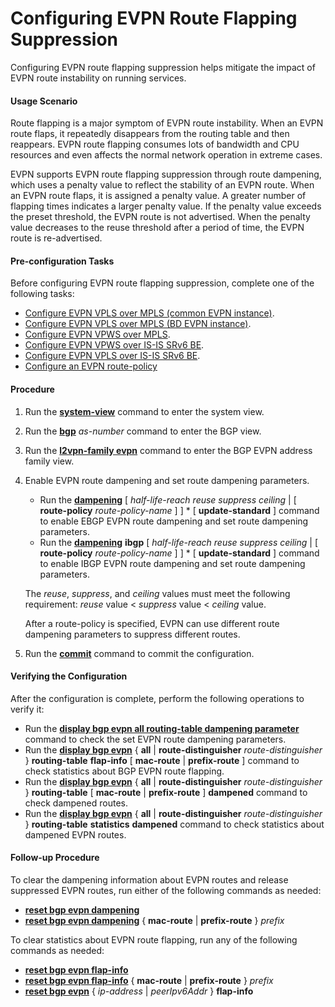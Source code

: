 Configuring EVPN Route Flapping Suppression
===========================================

Configuring EVPN route flapping suppression helps mitigate the impact of EVPN route instability on running services.

#### Usage Scenario

Route flapping is a major symptom of EVPN route instability. When an EVPN route flaps, it repeatedly disappears from the routing table and then reappears. EVPN route flapping consumes lots of bandwidth and CPU resources and even affects the normal network operation in extreme cases.

EVPN supports EVPN route flapping suppression through route dampening, which uses a penalty value to reflect the stability of an EVPN route. When an EVPN route flaps, it is assigned a penalty value. A greater number of flapping times indicates a larger penalty value. If the penalty value exceeds the preset threshold, the EVPN route is not advertised. When the penalty value decreases to the reuse threshold after a period of time, the EVPN route is re-advertised.


#### Pre-configuration Tasks

Before configuring EVPN route flapping suppression, complete one of the following tasks:

* [Configure EVPN VPLS over MPLS (common EVPN instance)](dc_vrp_evpn_cfg_0003.html).
* [Configure EVPN VPLS over MPLS (BD EVPN instance)](dc_vrp_evpn_cfg_0065.html).
* [Configure EVPN VPWS over MPLS](dc_vrp_evpn_cfg_0020.html).
* [Configure EVPN VPWS over IS-IS SRv6 BE](dc_vrp_srv6_cfg_all_0021_copy.html).
* [Configure EVPN VPLS over IS-IS SRv6 BE](dc_vrp_srv6_cfg_all_0023_copy.html).
* [Configure an EVPN route-policy](dc_vrp_evpn_cfg_0150.html)

#### Procedure

1. Run the [**system-view**](cmdqueryname=system-view) command to enter the system view.
2. Run the [**bgp**](cmdqueryname=bgp) *as-number* command to enter the BGP view.
3. Run the [**l2vpn-family evpn**](cmdqueryname=l2vpn-family+evpn) command to enter the BGP EVPN address family view.
4. Enable EVPN route dampening and set route dampening parameters.
   * Run the [**dampening**](cmdqueryname=dampening) [ *half-life-reach* *reuse suppress* *ceiling* | [ **route-policy** *route-policy-name* ] ] \* [ **update-standard** ] command to enable EBGP EVPN route dampening and set route dampening parameters.
   * Run the [**dampening**](cmdqueryname=dampening) **ibgp** [ *half-life-reach* *reuse suppress* *ceiling* | [ **route-policy** *route-policy-name* ] ] \* [ **update-standard** ] command to enable IBGP EVPN route dampening and set route dampening parameters.
   
   
   
   The *reuse*, *suppress*, and *ceiling* values must meet the following requirement: *reuse* value < *suppress* value < *ceiling* value.
   
   After a route-policy is specified, EVPN can use different route dampening parameters to suppress different routes.
5. Run the [**commit**](cmdqueryname=commit) command to commit the configuration.

#### Verifying the Configuration

After the configuration is complete, perform the following operations to verify it:

* Run the [**display bgp evpn all routing-table dampening parameter**](cmdqueryname=display+bgp+evpn+all+routing-table+dampening+parameter) command to check the set EVPN route dampening parameters.
* Run the [**display bgp evpn**](cmdqueryname=display+bgp+evpn) { **all** | **route-distinguisher** *route-distinguisher* } **routing-table** **flap-info** [ **mac-route** | **prefix-route** ] command to check statistics about BGP EVPN route flapping.
* Run the [**display bgp evpn**](cmdqueryname=display+bgp+evpn) { **all** | **route-distinguisher** *route-distinguisher* } **routing-table** [ **mac-route** | **prefix-route** ] **dampened** command to check dampened routes.
* Run the [**display bgp evpn**](cmdqueryname=display+bgp+evpn) { **all** | **route-distinguisher** *route-distinguisher* } **routing-table** **statistics** **dampened** command to check statistics about dampened EVPN routes.

#### Follow-up Procedure

To clear the dampening information about EVPN routes and release suppressed EVPN routes, run either of the following commands as needed:

* [**reset bgp evpn dampening**](cmdqueryname=reset+bgp+evpn+dampening)
* [**reset bgp evpn dampening**](cmdqueryname=reset+bgp+evpn+dampening) { **mac-route** | **prefix-route** } *prefix*

To clear statistics about EVPN route flapping, run any of the following commands as needed:

* [**reset bgp evpn flap-info**](cmdqueryname=reset+bgp+evpn+flap-info)
* [**reset bgp evpn flap-info**](cmdqueryname=reset+bgp+evpn+flap-info) { **mac-route** | **prefix-route** } *prefix*
* [**reset bgp evpn**](cmdqueryname=reset+bgp+evpn) { *ip-address* | *peerIpv6Addr* } **flap-info**